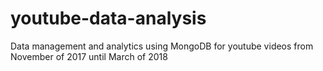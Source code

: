 # youtube-data-analysis
Data management and analytics using MongoDB for youtube videos from November of 2017 until March of 2018  
